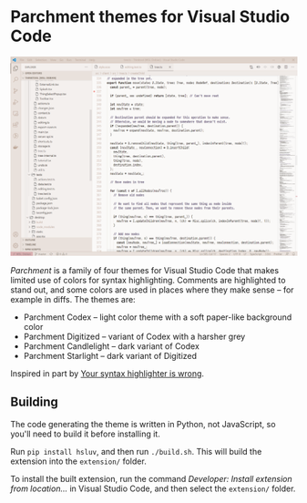 # Parchment themes for Visual Studio Code

![Screenshot](https://raw.githubusercontent.com/c2d7fa/vscode-parchment-light/master/screenshot.png)

*Parchment* is a family of four themes for Visual Studio Code that makes limited use of colors for syntax highlighting. Comments are highlighted to stand out, and some colors are used in places where they make sense – for example in diffs. The themes are:

- Parchment Codex – light color theme with a soft paper-like background color
- Parchment Digitized – variant of Codex with a harsher grey
- Parchment Candlelight – dark variant of Codex
- Parchment Starlight – dark variant of Digitized 

Inspired in part by [Your syntax highlighter is wrong](https://jameshfisher.com/2014/05/11/your-syntax-highlighter-is-wrong/).

## Building

The code generating the theme is written in Python, not JavaScript, so you'll need to build it before installing it.

Run `pip install hsluv`, and then run `./build.sh`. This will build the extension into the `extension/` folder.

To install the built extension, run the command *Developer: Install extension from location...* in Visual Studio Code, and then select the `extension/` folder.